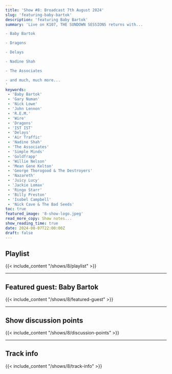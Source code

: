 ```yaml
---
title: 'Show #8: Broadcast 7th August 2024'
slug: 'featuring-baby-bartok'
description: 'featuring Baby Bartok'
summary: 'Live on K107, THE SUNDOWN SESSIONS returns with...

- Baby Bartok

- Dragons

- Delays

- Nadine Shah

- The Associates

- and much, much more...
'
keywords:
 - 'Baby Bartok'
 - 'Gary Numan'
 - 'Nick Lowe'
 - 'John Lennon'
 - 'R.E.M.'
 - 'Wire'
 - 'Dragons'
 - 'IST IST'
 - 'Delays'
 - 'Air Traffic'
 - 'Nadine Shah'
 - 'The Associates'
 - 'Simple Minds'
 - 'Goldfrapp'
 - 'Willie Nelson'
 - 'Mean Gene Kelton'
 - 'George Thorogood & The Destroyers'
 - 'Nazareth'
 - 'Juicy Lucy'
 - 'Jackie Lomax'
 - 'Ringo Starr'
 - 'Billy Preston'
 - 'Isobel Campbell'
 - 'Nick Cave & The Bad Seeds'
toc: true
featured_image: '8-show-logo.jpeg'
read_more_copy: Show notes...
show_reading_time: true
date: 2024-08-07T22:00:00Z
draft: false
---
```


## Playlist
{{< include_content "/shows/8/playlist" >}}

---

## Featured guest: Baby Bartok
{{< include_content "/shows/8/featured-guest" >}}

---

## Show discussion points
{{< include_content "/shows/8/discussion-points" >}}

---

## Track info
{{< include_content "/shows/8/track-info" >}}
